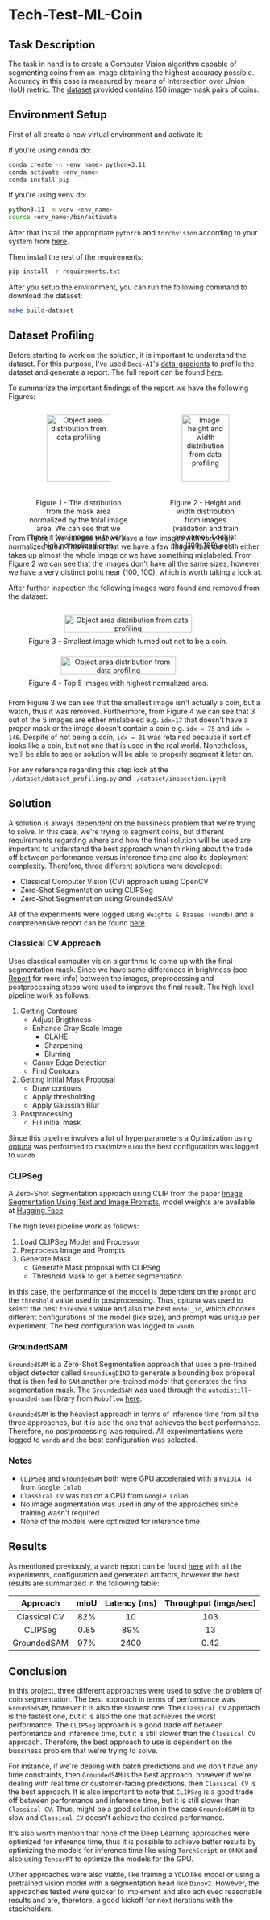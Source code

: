# Tech-Test-ML-Coin

## Task Description

The task in hand is to create a Computer Vision algorithm capable of segmenting coins from an Image obtaining the highest accuracy possible. Accuracy in this case is measured by means of Intersection over Union (IoU) metric. The [dataset](https://drive.google.com/file/d/1cF-u9N7miok5-KUiriTdvA62edxIs1I_) provided contains 150 image-mask pairs of coins.

## Environment Setup

First of all create a new virtual environment and activate it:

If you're using conda do:

```bash
conda create -n <env_name> python=3.11
conda activate <env_name>
conda install pip
```

If you're using venv do:

```bash
python3.11 -m venv <env_name>
source <env_name>/bin/activate
```

After that install the appropriate `pytorch` and `torchvision` according to your system from [here](https://pytorch.org/get-started/locally/).

Then install the rest of the requirements:

```bash
pip install -r requirements.txt
```

After you setup the environment, you can run the following command to download the dataset:

```bash
make build-dataset
```

## Dataset Profiling

Before starting to work on the solution, it is important to understand the dataset. For this purpose, I've used `Deci-AI`'s [data-gradients](https://github.com/Deci-AI/data-gradients) to profile the dataset and generate a report. The full report can be found [here](https://github.com/EduardoPach/Tech-Test-ML-Coin/blob/main/logs/Testing_Data-Gradients_Segmentation/Report.pdf).

To summarize the important findings of the report we have the following Figures:

<div style="display: flex; justify-content: space-between;">
    <figure style="text-align: center;">
        <img src="./assets/area-distribution.png" alt="Object area distribution from data profiling" style="width: 80%;">
        <figcaption>Figure 1 - The distribution from the mask area normalized by the total image area. We can see that we have a few images with very high normalized area</figcaption>
    </figure>
    <figure style="text-align: center;">
        <img src="./assets/size-distribution.png" alt="Image height and width distribution from data profiling" style="width: 80%;">
        <figcaption>Figure 2 - Height and width distribution from images (validation and train are same). Look at the (100, 100) point.</figcaption>
    </figure>
</div>

From Figure 1 we can see that we have a few images with very high normalized area. This means that we have a few images that the coin either takes up almost the whole image or we have something mislabeled. From Figure 2 we can see that the images don't have all the same sizes, however we have a very distinct point near (100, 100), which is worth taking a look at.

After further inspection the following images were found and removed from the dataset:

<div style="display: flex; justify-content: space-between;">
    <figure style="text-align: center;">
        <img src="./assets/small-image.png" alt="Object area distribution from data profiling" style="width: 80%;">
        <figcaption>Figure 3 - Smallest image which turned out not to be a coin.</figcaption>
    </figure>
</div>

<div style="display: flex; justify-content: space-between;">
    <figure style="text-align: center;">
        <img src="./assets/top-5-normalized-area.png" alt="Object area distribution from data profiling" style="width: 80%;">
        <figcaption>Figure 4 - Top 5 Images with highest normalized area.</figcaption>
    </figure>
</div>

From Figure 3 we can see that the smallest image isn't actually a coin, but a watch, thus it was removed. Furthermore, from Figure 4 we can see that 3 out of the 5 images are either mislabeled e.g. `idx=17` that doesn't have a proper mask or the image doesn't contain a coin e.g. `idx = 75` and `idx = 146`. Despite of not being a coin, `idx = 81` was retained because it sort of looks like a coin, but not one that is used in the real world. Nonetheless, we'll be able to see or solution will be able to properly segment it later on.

For any reference regarding this step look at the `./dataset/dataset_profiling.py` and `./dataset/inspection.ipynb`

## Solution

A solution is always dependent on the bussiness problem that we're trying to solve. In this case, we're trying to segment coins, but different requirements regarding where and how the final solution will be used are important to understand the best approach when thinking about the trade off between performance versus inference time and also its deployment complexity. Therefore, three different solutions were developed:

   - Classical Computer Vision (CV) approach using OpenCV
   - Zero-Shot Segmentation using CLIPSeg
   - Zero-Shot Segmentation using GroundedSAM

All of the experiments were logged using `Weights & Biases (wandb)` and a comprehensive report can be found [here](https://api.wandb.ai/links/eduardopacheco/tvh8ryui).
### Classical CV Approach

Uses classical computer vision algorithms to come up with the final segmentation mask. Since we have some differences in brightness (see [Report](https://github.com/EduardoPach/Tech-Test-ML-Coin/blob/main/logs/Testing_Data-Gradients_Segmentation/Report.pdf) for more info) between the images, preprocessing and postprocessing steps were used to improve the final result. The high level pipeline work as follows:

1. Getting Contours
    - Adjust Brigthness
    - Enhance Gray Scale Image
      - CLAHE
      - Sharpening
      - Blurring
    - Canny Edge Detection
    - Find Contours
2. Getting Initial Mask Proposal
    - Draw contours
    - Apply thresholding
    - Apply Gaussian Blur
3. Postprocessing
    - Fill initial mask

Since this pipeline involves a lot of hyperparameters a Optimization using [optuna](https://optuna.readthedocs.io/en/stable/) was performed to maximize `mIoU` the best configuration was logged to `wandb`

### CLIPSeg

A Zero-Shot Segmentation approach using CLIP from the paper [Image Segmentation Using Text and Image Prompts](https://arxiv.org/pdf/2112.10003.pdf), model weights are available at [Hugging Face](https://huggingface.co/CIDAS/clipseg-rd64-refined).

The high level pipeline work as follows:

1. Load CLIPSeg Model and Processor
2. Preprocess Image and Prompts
3. Generate Mask
   - Generate Mask proposal with CLIPSeg
   - Threshold Mask to get a better segmentation

In this case, the performance of the model is dependent on the `prompt` and the `threshold` value used in postprocessing. Thus, optuna was used to select the best `threshold` value  and also the best `model_id`, which chooses different configurations of the model (like size), and prompt was unique per experiment. The best configuration was logged to `wandb`.

### GroundedSAM

`GroundedSAM` is a Zero-Shot Segmentation approach that uses a pre-trained object detector called `GroundingDINO` to generate a bounding box proposal that is then fed to `SAM` another pre-trained model that generates the final segmentation mask. The `GroundedSAM` was used through the `autodistill-grounded-sam` library from `Roboflow` [here](https://github.com/autodistill/autodistill-grounded-sam).

`GroundedSAM` is the heaviest approach in terms of inference time from all the three approaches, but it is also the one that achieves the best performance. Therefore, no postprocessing was required. All experimentations were logged to `wandb` and the best configuration was selected.

### Notes

- `CLIPSeg` and `GroundedSAM` both were GPU accelerated with a `NVIDIA T4` from `Google Colab`
- `Classical CV` was run on a CPU from `Google Colab`
- No image augmentation was used in any of the approaches since training wasn't required
- None of the models were optimized for inference time.

## Results

As mentioned previously, a `wandb` report can be found [here](https://api.wandb.ai/links/eduardopacheco/tvh8ryui) with all the experiments, configuration and generated artifacts, however the best results are summarized in the following table:

| Approach | mIoU | Latency (ms) | Throughput (imgs/sec) |
| :---: | :---: | :---: | :---: |
| Classical CV | 82% | 10 | 103 |
| CLIPSeg | 0.85 | 89% | 13 |
| GroundedSAM | 97% | 2400 | 0.42 |

## Conclusion

In this project, three different approaches were used to solve the problem of coin segmentation. The best approach in terms of performance was `GroundedSAM`, however it is also the slowest one. The `Classical CV` approach is the fastest one, but it is also the one that achieves the worst performance. The `CLIPSeg` approach is a good trade off between performance and inference time, but it is still slower than the `Classical CV` approach. Therefore, the best approach to use is dependent on the bussiness problem that we're trying to solve. 

For instance, if we're dealing with batch predictions and we don't have any time constraints, then `GroundedSAM` is the best approach, however if we're dealing with real time or customer-facing predictions, then `Classical CV` is the best approach. It is also important to note that `CLIPSeg` is a good trade off between performance and inference time, but it is still slower than `Classical CV`. Thus, might be a good solution in the case `GroundedSAM` is to slow and `Classical CV` doesn't achieve the desired performance.

It's also worth mention that none of the Deep Learning approaches were optimized for inference time, thus it is possible to achieve better results by optimizing the models for inference time like using `TorchScript` or `ONNX` and also using `TensorRT` to optimize the models for the GPU.

Other approaches were also viable, like training a `YOLO` like model or using a pretrained vision model with a segmentation head like `Dinov2`. However, the approaches tested were quicker to implement and also achieved reasonable results and are, therefore, a good kickoff for next iterations with the stackholders.